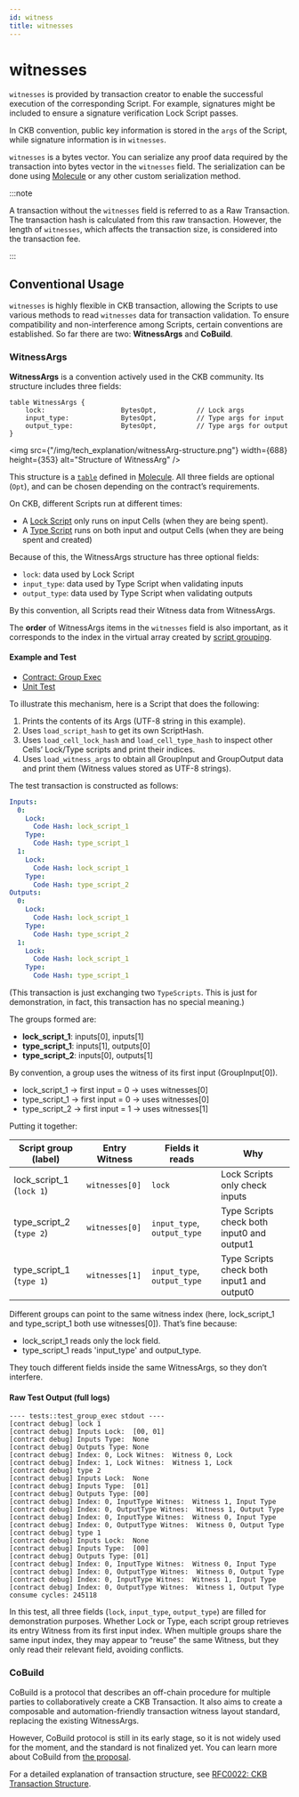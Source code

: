 ```yaml
---
id: witness
title: witnesses
---
```


# witnesses

`witnesses` is provided by transaction creator to enable the successful execution of the corresponding Script. For example, signatures might be included to ensure a signature verification Lock Script passes.

In CKB convention, public key information is stored in the `args` of the Script, while signature information is in `witnesses`.

`witnesses` is a bytes vector. You can serialize any proof data required by the transaction into bytes vector in the `witnesses` field. The serialization can be done using [Molecule](https://github.com/nervosnetwork/molecule) or any other custom serialization method.

:::note

A transaction without the `witnesses` field is referred to as a Raw Transaction. The transaction hash is calculated from this raw transaction. However, the length of `witnesses`, which affects the transaction size, is considered into the transaction fee.

:::

## Conventional Usage

`witnesses` is highly flexible in CKB transaction, allowing the Scripts to use various methods to read `witnesses` data for transaction validation. To ensure compatibility and non-interference among Scripts, certain conventions are established. So far there are two: **WitnessArgs** and **CoBuild**.

### WitnessArgs

**WitnessArgs** is a convention actively used in the CKB community. Its structure includes three fields:

```
table WitnessArgs {
    lock:                   BytesOpt,          // Lock args
    input_type:             BytesOpt,          // Type args for input
    output_type:            BytesOpt,          // Type args for output
}
```

<img src={"/img/tech_explanation/witnessArg-structure.png"} width={688} height={353} alt="Structure of WitnessArg" />

This structure is a [`table`](https://github.com/nervosnetwork/molecule/blob/master/docs/encoding_spec.md#table) defined in [Molecule](https://github.com/nervosnetwork/molecule). All three fields are optional (`Opt`), and can be chosen depending on the contract’s requirements.

On CKB, different Scripts run at different times:

- A [Lock Script](/docs/tech-explanation/lock-script) only runs on input Cells (when they are being spent).
- A [Type Script](/docs/tech-explanation/type-script) runs on both input and output Cells (when they are being spent and created)

Because of this, the WitnessArgs structure has three optional fields:

- `lock`: data used by Lock Script
- `input_type`: data used by Type Script when validating inputs
- `output_type`: data used by Type Script when validating outputs

By this convention, all Scripts read their Witness data from WitnessArgs.

The **order** of WitnessArgs items in the `witnesses` field is also important, as it corresponds to the index in the virtual array created by [script grouping](/docs/tech-explanation/script-group-exe).

#### Example and Test

- [Contract: Group Exec](https://github.com/joii2020/docs.nervos.org/tree/dev.witnesses_args/examples/rust-script-examples/contracts/group_exec)
- [Unit Test](https://github.com/joii2020/docs.nervos.org/blob/dev.witnesses_args/examples/rust-script-examples/tests/src/tests.rs#L457)

To illustrate this mechanism, here is a Script that does the following:

1. Prints the contents of its Args (UTF-8 string in this example).
2. Uses `load_script_hash` to get its own ScriptHash.
3. Uses `load_cell_lock_hash` and `load_cell_type_hash` to inspect other Cells’ Lock/Type scripts and print their indices.
4. Uses `load_witness_args` to obtain all GroupInput and GroupOutput data and print them (Witness values stored as UTF-8 strings).

The test transaction is constructed as follows:

```yaml
Inputs:
  0:
    Lock:
      Code Hash: lock_script_1
    Type:
      Code Hash: type_script_1
  1:
    Lock:
      Code Hash: lock_script_1
    Type:
      Code Hash: type_script_2
Outputs:
  0:
    Lock:
      Code Hash: lock_script_1
    Type:
      Code Hash: type_script_2
  1:
    Lock:
      Code Hash: lock_script_1
    Type:
      Code Hash: type_script_1
```

(This transaction is just exchanging two `TypeScripts`. This is just for demonstration, in fact, this transaction has no special meaning.)

The groups formed are:

- **lock_script_1**: inputs\[0], inputs\[1]
- **type_script_1**: inputs\[1], outputs\[0]
- **type_script_2**: inputs\[0], outputs\[1]

By convention, a group uses the witness of its first input (GroupInput[0]).

- lock_script_1 → first input = 0 → uses witnesses[0]
- type_script_1 → first input = 0 → uses witnesses[0]
- type_script_2 → first input = 1 → uses witnesses[1]

Putting it together:

| Script group (label)     | Entry Witness  | Fields it reads             | Why                                        |
| ------------------------ | -------------- | --------------------------- | ------------------------------------------ |
| lock_script_1 (`lock 1`) | `witnesses[0]` | `lock`                      | Lock Scripts only check inputs             |
| type_script_2 (`type 2`) | `witnesses[0]` | `input_type`, `output_type` | Type Scripts check both input0 and output1 |
| type_script_1 (`type 1`) | `witnesses[1]` | `input_type`, `output_type` | Type Scripts check both input1 and output0 |

Different groups can point to the same witness index (here, lock_script_1 and type_script_1 both use witnesses[0]). That’s fine because:

- lock_script_1 reads only the lock field.
- type_script_1 reads 'input_type' and output_type.

They touch different fields inside the same WitnessArgs, so they don’t interfere.

#### Raw Test Output (full logs)

```text
---- tests::test_group_exec stdout ----
[contract debug] lock 1
[contract debug] Inputs Lock:  [00, 01]
[contract debug] Inputs Type:  None
[contract debug] Outputs Type: None
[contract debug] Index: 0, Lock Witnes:  Witness 0, Lock
[contract debug] Index: 1, Lock Witnes:  Witness 1, Lock
[contract debug] type 2
[contract debug] Inputs Lock:  None
[contract debug] Inputs Type:  [01]
[contract debug] Outputs Type: [00]
[contract debug] Index: 0, InputType Witnes:  Witness 1, Input Type
[contract debug] Index: 0, OutputType Witnes:  Witness 1, Output Type
[contract debug] Index: 0, InputType Witnes:  Witness 0, Input Type
[contract debug] Index: 0, OutputType Witnes:  Witness 0, Output Type
[contract debug] type 1
[contract debug] Inputs Lock:  None
[contract debug] Inputs Type:  [00]
[contract debug] Outputs Type: [01]
[contract debug] Index: 0, InputType Witnes:  Witness 0, Input Type
[contract debug] Index: 0, OutputType Witnes:  Witness 0, Output Type
[contract debug] Index: 0, InputType Witnes:  Witness 1, Input Type
[contract debug] Index: 0, OutputType Witnes:  Witness 1, Output Type
consume cycles: 245118
```

In this test, all three fields (`lock`, `input_type`, `output_type`) are filled for demonstration purposes. Whether Lock or Type, each script group retrieves its entry Witness from its first input index. When multiple groups share the same input index, they may appear to “reuse” the same Witness, but they only read their relevant field, avoiding conflicts.

### CoBuild

CoBuild is a protocol that describes an off-chain procedure for multiple parties to collaboratively create a CKB Transaction. It also aims to create a composable and automation-friendly transaction witness layout standard, replacing the existing WitnessArgs.

However, CoBuild protocol is still in its early stage, so it is not widely used for the moment, and the standard is not finalized yet. You can learn more about CoBuild from [the proposal](https://talk.nervos.org/t/ckb-transaction-cobuild-protocol-overview/7702).

For a detailed explanation of transaction structure, see [RFC0022: CKB Transaction Structure](https://github.com/nervosnetwork/rfcs/blob/master/rfcs/0022-transaction-structure/0022-transaction-structure.md#header-deps).
